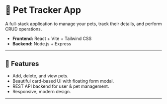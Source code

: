# 🐾 Pet Tracker App

A full-stack application to manage your pets, track their details, and perform CRUD operations.

- **Frontend:** React + Vite + Tailwind CSS
- **Backend:** Node.js + Express

---

## 🚀 Features

- Add, delete, and view pets.
- Beautiful card-based UI with floating form modal.
- REST API backend for user & pet management.
- Responsive, modern design.

---
